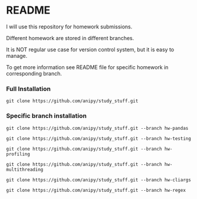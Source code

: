 # README #
I will use this repository for homework submissions.

Different homework are stored in different branches.

It is NOT regular use case for version control system, but it is easy to manage.

To get more information see README file for specific homework in corresponding branch.

### Full Installation ###

`git clone https://github.com/anipy/study_stuff.git`

### Specific branch installation ###

`git clone https://github.com/anipy/study_stuff.git --branch hw-pandas`

`git clone https://github.com/anipy/study_stuff.git --branch hw-testing`

`git clone https://github.com/anipy/study_stuff.git --branch hw-profiling`

`git clone https://github.com/anipy/study_stuff.git --branch hw-multithreading`

`git clone https://github.com/anipy/study_stuff.git --branch hw-cliargs`

`git clone https://github.com/anipy/study_stuff.git --branch hw-regex`
